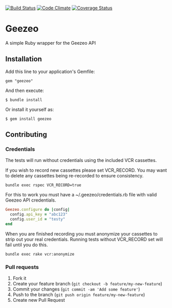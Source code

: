 [![Build Status](https://travis-ci.org/fuzz/geezeo.png?branch=master)](https://travis-ci.org/fuzz/geezeo)
[![Code Climate](https://codeclimate.com/github/fuzz/geezeo.png)](https://codeclimate.com/github/fuzz/geezeo)
[![Coverage Status](https://coveralls.io/repos/fuzz/geezeo/badge.png?branch=master)](https://coveralls.io/r/fuzz/geezeo?branch=master)

# Geezeo

A simple Ruby wrapper for the Geezeo API

## Installation

Add this line to your application's Gemfile:

    gem "geezeo"

And then execute:

    $ bundle install

Or install it yourself as:

    $ gem install geezeo


## Contributing

### Credentials

The tests will run without credentials using the included VCR cassettes.

If you wish to record new cassettes please set VCR_RECORD. You may want to
delete any cassettes being re-recorded to ensure consistency.

	bundle exec rspec VCR_RECORD=true

For this to work you must have a ~/.geezeo/credentials.rb file with valid
Geezeo API credentials.

```ruby
Geezeo.configure do |config|
  config.api_key = "abc123"
  config.user_id = "testy"
end
```

When you are finished recording you must anonymize your cassettes to strip out
your real credentials. Running tests without VCR_RECORD set will fail until
you do this.

	bundle exec rake vcr:anonymize

### Pull requests

1. Fork it
2. Create your feature branch (`git checkout -b feature/my-new-feature`)
3. Commit your changes (`git commit -am 'Add some feature'`)
4. Push to the branch (`git push origin feature/my-new-feature`)
5. Create new Pull Request
